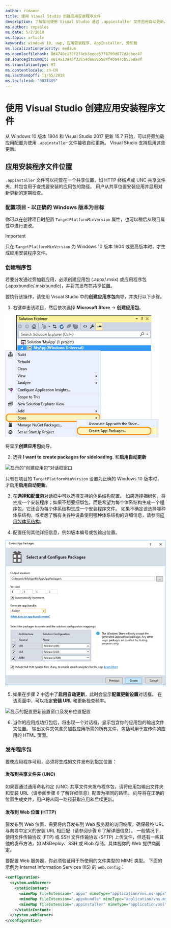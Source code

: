 ```yaml
---
author: ridomin
title: 使用 Visual Studio 创建应用安装程序文件
description: 了解如何使用 Visual Studio 通过 .appinstaller 文件启用自动更新。
ms.author: rmpablos
ms.date: 5/2/2018
ms.topic: article
keywords: windows 10, uwp, 应用安装程序, AppInstaller, 旁加载
ms.localizationpriority: medium
ms.openlocfilehash: 8d4740c132f274cb3eeee5776790d077d2cbec47
ms.sourcegitcommit: e814a13978f33654d8e995584f4b047cb53e0aef
ms.translationtype: MT
ms.contentlocale: zh-CN
ms.lasthandoff: 11/05/2018
ms.locfileid: "6031489"
---
```

# <a name="create-an-app-installer-file-with-visual-studio"></a>使用 Visual Studio 创建应用安装程序文件

从 Windows 10 版本 1804 和 Visual Studio 2017 更新 15.7 开始，可以将旁加载应用配置为使用 `.appinstaller` 文件接收自动更新。 Visual Studio 支持启用这些更新。

## <a name="app-installer-file-location"></a>应用安装程序文件位置
`.appinstaller` 文件可以托管在一个共享位置，如 HTTP 终结点或 UNC 共享文件夹，并包含用于查找要安装的应用包的路径。 用户从共享位置安装应用并启用对新更新的定期检查。 


### <a name="configure-the-project-to-target-the-correct-windows-version"></a>配置项目 - 以正确的 Windows 版本为目标

你可以在创建项目时配置 `TargetPlatformMinVersion` 属性，也可以稍后从项目属性中进行更改。 

>[!IMPORTANT]
> 只在 `TargetPlatformMinVersion` 为 Windows 10 版本 1804 或更高版本时，才生成应用安装程序文件。


### <a name="create-packages"></a>创建程序包

若要分发通过旁加载应用，必须创建应用包 (.appx/.msix) 或应用程序包 (.appxbundle/.msixbundle)，并将其发布在共享位置。

要执行该操作，请使用 Visual Studio 中的**创建应用序包**向导，并执行以下步骤。

1. 右键单击该项目，然后依次选择 **Microsoft Store** -> **创建应用包**。  

![上下文菜单，可导航到“创建应用包”](images/packaging-screen2.jpg)   

将显示**创建应用包**向导。

2. 选择 **I want to create packages for sideloading.** 和**启用自动更新**  

![显示的“创建应用包”对话框窗口](images/select-sideloading.png)  

只有在项目的 `TargetPlatformMinVersion` 设置为正确的 Windows 10 版本时，才启用**启用自动更新**。

3. 在**选择和配置包**对话框中可以选择支持的体系结构配置。 如果选择捆绑包，将生成一个安装程序；如果不想要捆绑包，而是希望为每个体系结构生成一个程序包，它还会为每个体系结构生成一个安装程序文件。  如果不确定该选择哪种体系结构，或者想了解有关各种设备使用哪种体系结构的详细信息，请参阅[应用包体系结构](device-architecture.md)。

4. 配置任何其他详细信息，例如版本编号或包输出位置。

![显示的创建应用包窗口及包配置](images/packaging-screen5.jpg)  

5. 如果在步骤 2 中选中了**启用自动更新**，此时会显示**配置更新设置**对话框。 在该页面中，可以指定**安装 URL** 和更新检查频率。

![显示的配置更新设置窗口及发布位置配置](images/sideloading-screen.png)  

6. 当你的应用成功打包后，将出现一个对话框，显示包含你的应用包的输出文件夹位置。 输出文件夹包含旁加载应用所需的所有文件，包括可用于宣传你的应用的 HTML 页面。

### <a name="publish-packages"></a>发布程序包

要使应用程序可用，必须将生成的文件发布到指定位置：

#### <a name="publish-to-shared-folders-unc"></a>发布到共享文件夹 (UNC)

如果要通过通用命名约定 (UNC) 共享文件夹发布程序包，请将应用包输出文件夹和安装 URL（请参阅步骤 6 了解详细信息）配置为相同的路径。 向导将在正确的位置生成文件，用户将从同一路径获取应用和后续更新。

#### <a name="publish-to-a-web-location-http"></a>发布到 Web 位置 (HTTP)

要发布到 Web 位置，需要将内容发布到 Web 服务器的访问权限，确保最终 URL 与向导中定义的安装 URL 相匹配（请参阅步骤 6 了解详细信息）。 一般情况下，使用文件传输协议 (FTP) 或 SSH 文件传输协议 (SFTP) 上传文件，但还有一些其他的发布方法，如 MSDeploy、SSH 或 Blob 存储，具体视你的 Web 提供商而定。

要配置 Web 服务器，你必须验证用于所使用的文件类型的 MIME 类型。 下面的示例为 Internet Information Services (IIS) 的 `web.config`：

```xml
<configuration>
  <system.webServer>
    <staticContent>
      <mimeMap fileExtension=".appx" mimeType="application/vns.ms-appx" />
      <mimeMap fileExtension=".appxbundle" mimeType="application/vns.ms-appx" />
      <mimeMap fileExtension=".appinstaller" mimeType="application/xml" />
    </staticContent>  
  </system.webServer>  
</configuration>
```




















